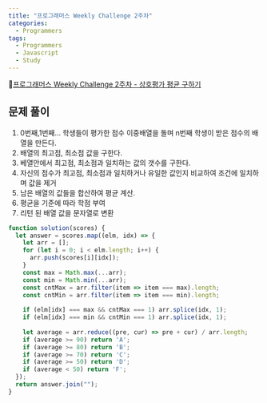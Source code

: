 ```yaml
---
title: "프로그래머스 Weekly Challenge 2주차"
categories:
  - Programmers
tags:
  - Programmers
  - Javascript
  - Study
---
```


🔗[프로그래머스 Weekly Challenge 2주차 - 상호평가 평균 구하기](https://programmers.co.kr/learn/courses/30/lessons/83201)

## 문제 풀이
1. 0번째,1번째... 학생들이 평가한 점수 이중배열을 돌며 n번째 학생이 받은 점수의 배열을 만든다.
2. 배열의 최고점, 최소점 값을 구한다.
3. 베열안에서 최고점, 최소점과 일치하는 값의 갯수를 구한다.
4. 자신의 점수가 최고점, 최소점과 일치하거나 유일한 값인지 비교하여 조건에 일치하며 값을 제거
5. 남은 배열의 값들을 합산하여 평균 계산.
6. 평균을 기준에 따라 학점 부여
7. 리턴 된 배열 값을 문자열로 변환

```javascript
function solution(scores) {    
  let answer = scores.map((elm, idx) => {
    let arr = [];
    for (let i = 0; i < elm.length; i++) {
      arr.push(scores[i][idx]);
    }
    const max = Math.max(...arr);
    const min = Math.min(...arr);
    const cntMax = arr.filter(item => item === max).length;
    const cntMin = arr.filter(item => item === min).length;
      
    if (elm[idx] === max && cntMax === 1) arr.splice(idx, 1);
    if (elm[idx] === min && cntMin === 1) arr.splice(idx, 1);
      
    let average = arr.reduce((pre, cur) => pre + cur) / arr.length;
    if (average >= 90) return 'A';
    if (average >= 80) return 'B';
    if (average >= 70) return 'C';
    if (average >= 50) return 'D';
    if (average < 50) return 'F';
  });
  return answer.join("");
}
```